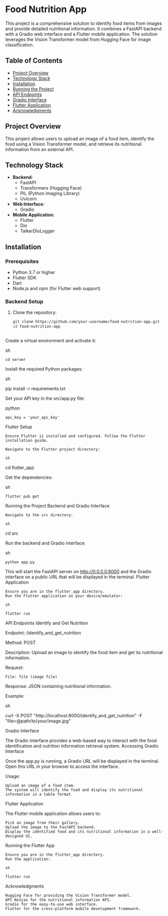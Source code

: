 # Food Nutrition App

This project is a comprehensive solution to identify food items from images and provide detailed nutritional information. It combines a FastAPI backend with a Gradio web interface and a Flutter mobile application. The solution leverages the Vision Transformer model from Hugging Face for image classification.

## Table of Contents

- [Project Overview](#project-overview)
- [Technology Stack](#technology-stack)
- [Installation](#installation)
- [Running the Project](#running-the-project)
- [API Endpoints](#api-endpoints)
- [Gradio Interface](#gradio-interface)
- [Flutter Application](#flutter-application)
- [Acknowledgments](#acknowledgments)

## Project Overview

This project allows users to upload an image of a food item, identify the food using a Vision Transformer model, and retrieve its nutritional information from an external API.

## Technology Stack

- **Backend**:
  - FastAPI
  - Transformers (Hugging Face)
  - PIL (Python Imaging Library)
  - Uvicorn
- **Web Interface**:
  - Gradio
- **Mobile Application**:
  - Flutter
  - Dio
  - TalkerDioLogger

## Installation

### Prerequisites

- Python 3.7 or higher
- Flutter SDK
- Dart
- Node.js and npm (for Flutter web support)

### Backend Setup

1. Clone the repository:
   ```sh
   git clone https://github.com/your-username/food-nutrition-app.git
   cd food-nutrition-app



Create a virtual environment and activate it:

sh

```cd server```



Install the required Python packages:

sh

pip install -r requirements.txt

Set your API key in the src/app.py file:

python

    api_key = 'your_api_key'

Flutter Setup

    Ensure Flutter is installed and configured. Follow the Flutter installation guide.

    Navigate to the Flutter project directory:

    sh

cd flutter_app

Get the dependencies:

sh

    flutter pub get

Running the Project
Backend and Gradio Interface

    Navigate to the src directory:

    sh

cd src

Run the backend and Gradio interface:

sh

    python app.py

This will start the FastAPI server on http://0.0.0.0:8000 and the Gradio interface on a public URL that will be displayed in the terminal.
Flutter Application

    Ensure you are in the flutter_app directory.
    Run the Flutter application on your device/emulator:

    sh

    flutter run

API Endpoints
Identify and Get Nutrition

Endpoint: /identify_and_get_nutrition

Method: POST

Description: Upload an image to identify the food item and get its nutritional information.

Request:

    File: file (image file)

Response: JSON containing nutritional information.

Example:

sh

curl -X POST "http://localhost:8000/identify_and_get_nutrition" -F "file=@path/to/your/image.jpg"

Gradio Interface

The Gradio interface provides a web-based way to interact with the food identification and nutrition information retrieval system.
Accessing Gradio Interface

Once the app.py is running, a Gradio URL will be displayed in the terminal. Open this URL in your browser to access the interface.

Usage:

    Upload an image of a food item.
    The system will identify the food and display its nutritional information in a table format.

Flutter Application

The Flutter mobile application allows users to:

    Pick an image from their gallery.
    Upload the image to the FastAPI backend.
    Display the identified food and its nutritional information in a well-designed UI.

Running the Flutter App

    Ensure you are in the flutter_app directory.
    Run the application:

    sh

    flutter run

Acknowledgments

    Hugging Face for providing the Vision Transformer model.
    API Ninjas for the nutritional information API.
    Gradio for the easy-to-use web interface.
    Flutter for the cross-platform mobile development framework.